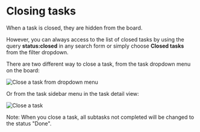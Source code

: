 Closing tasks
=============

When a task is closed, they are hidden from the board.

However, you can always access to the list of closed tasks by using the query **status:closed** in any search form or simply choose **Closed tasks** from the filter dropdown.

There are two different way to close a task, from the task dropdown menu on the board:

![Close a task from dropdown menu](http://kanboard.net/screenshots/documentation/menu-close-task.png)

Or from the task sidebar menu in the task detail view:

![Close a task](http://kanboard.net/screenshots/documentation/closing-tasks.png)

Note: When you close a task, all subtasks not completed will be changed to the status "Done".